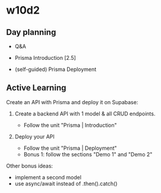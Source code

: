 
# w10d2



## Day planning

- Q&A

- Prisma Introduction [2.5]

- (self-guided) Prisma Deployment


## Active Learning


Create an API with Prisma and deploy it on Supabase:

1. Create a backend API with 1 model & all CRUD endpoints.
    - Follow the unit "Prisma | Introduction"

2. Deploy your API 
    - Follow the unit "Prisma | Deployment"
    - Bonus 1: follow the sections "Demo 1" and "Demo 2"

<!-- 

IMPORTANT: for connection type, choose session
(it is mentioned in the students portal but 2/6 students missed that part)
-->


Other bonus ideas:
- implement a second model
- use async/await instead of .then().catch()


<!-- 

@LT: 
- workload is reasonable (at least if the group is motivated)
- can also ask to implement 2nd model (instead of doing it as a bonus)

-->

